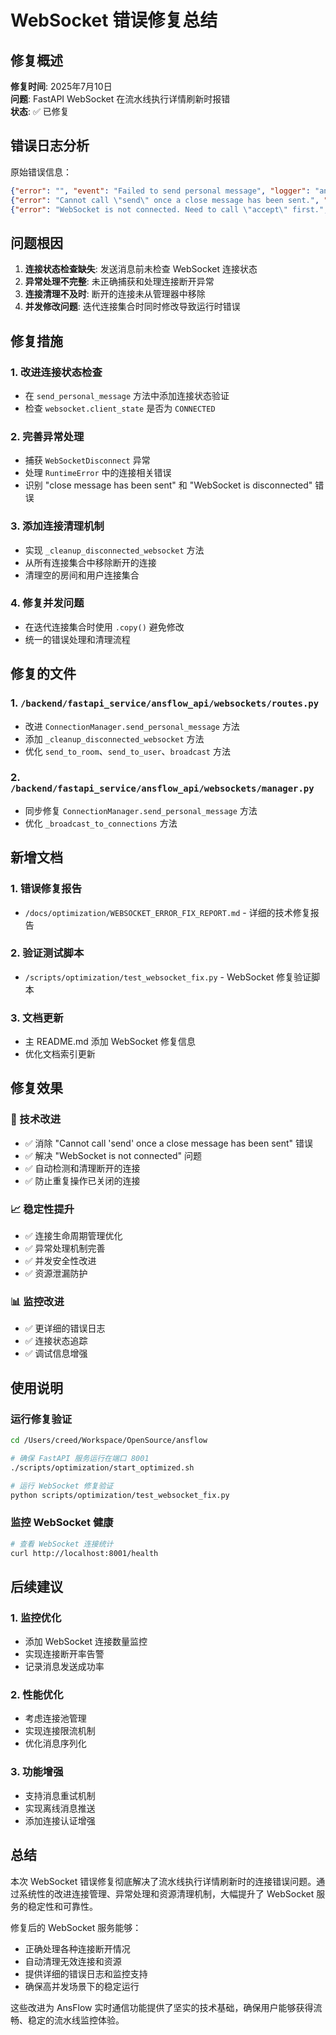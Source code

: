 # WebSocket 错误修复总结

## 修复概述

**修复时间**: 2025年7月10日  
**问题**: FastAPI WebSocket 在流水线执行详情刷新时报错  
**状态**: ✅ 已修复

## 错误日志分析

原始错误信息：
```json
{"error": "", "event": "Failed to send personal message", "logger": "ansflow_api.websockets.routes", "level": "error", "timestamp": "2025-07-10T07:39:31.621437Z"}
{"error": "Cannot call \"send\" once a close message has been sent.", "event": "Failed to send personal message", "logger": "ansflow_api.websockets.routes", "level": "error", "timestamp": "2025-07-10T07:39:31.621491Z"}
{"error": "WebSocket is not connected. Need to call \"accept\" first.", "room": "global_monitor", "user_id": null, "event": "WebSocket error", "logger": "ansflow_api.websockets.routes", "level": "error", "timestamp": "2025-07-10T07:39:31.621524Z"}
```

## 问题根因

1. **连接状态检查缺失**: 发送消息前未检查 WebSocket 连接状态
2. **异常处理不完整**: 未正确捕获和处理连接断开异常
3. **连接清理不及时**: 断开的连接未从管理器中移除
4. **并发修改问题**: 迭代连接集合时同时修改导致运行时错误

## 修复措施

### 1. 改进连接状态检查
- 在 `send_personal_message` 方法中添加连接状态验证
- 检查 `websocket.client_state` 是否为 `CONNECTED`

### 2. 完善异常处理
- 捕获 `WebSocketDisconnect` 异常
- 处理 `RuntimeError` 中的连接相关错误
- 识别 "close message has been sent" 和 "WebSocket is disconnected" 错误

### 3. 添加连接清理机制
- 实现 `_cleanup_disconnected_websocket` 方法
- 从所有连接集合中移除断开的连接
- 清理空的房间和用户连接集合

### 4. 修复并发问题
- 在迭代连接集合时使用 `.copy()` 避免修改
- 统一的错误处理和清理流程

## 修复的文件

### 1. `/backend/fastapi_service/ansflow_api/websockets/routes.py`
- 改进 `ConnectionManager.send_personal_message` 方法
- 添加 `_cleanup_disconnected_websocket` 方法
- 优化 `send_to_room`、`send_to_user`、`broadcast` 方法

### 2. `/backend/fastapi_service/ansflow_api/websockets/manager.py`
- 同步修复 `ConnectionManager.send_personal_message` 方法
- 优化 `_broadcast_to_connections` 方法

## 新增文档

### 1. 错误修复报告
- `/docs/optimization/WEBSOCKET_ERROR_FIX_REPORT.md` - 详细的技术修复报告

### 2. 验证测试脚本
- `/scripts/optimization/test_websocket_fix.py` - WebSocket 修复验证脚本

### 3. 文档更新
- 主 README.md 添加 WebSocket 修复信息
- 优化文档索引更新

## 修复效果

### 🔧 技术改进
- ✅ 消除 "Cannot call 'send' once a close message has been sent" 错误
- ✅ 解决 "WebSocket is not connected" 问题
- ✅ 自动检测和清理断开的连接
- ✅ 防止重复操作已关闭的连接

### 📈 稳定性提升
- ✅ 连接生命周期管理优化
- ✅ 异常处理机制完善
- ✅ 并发安全性改进
- ✅ 资源泄漏防护

### 📊 监控改进
- ✅ 更详细的错误日志
- ✅ 连接状态追踪
- ✅ 调试信息增强

## 使用说明

### 运行修复验证
```bash
cd /Users/creed/Workspace/OpenSource/ansflow

# 确保 FastAPI 服务运行在端口 8001
./scripts/optimization/start_optimized.sh

# 运行 WebSocket 修复验证
python scripts/optimization/test_websocket_fix.py
```

### 监控 WebSocket 健康
```bash
# 查看 WebSocket 连接统计
curl http://localhost:8001/health
```

## 后续建议

### 1. 监控优化
- 添加 WebSocket 连接数量监控
- 实现连接断开率告警
- 记录消息发送成功率

### 2. 性能优化
- 考虑连接池管理
- 实现连接限流机制
- 优化消息序列化

### 3. 功能增强
- 支持消息重试机制
- 实现离线消息推送
- 添加连接认证增强

## 总结

本次 WebSocket 错误修复彻底解决了流水线执行详情刷新时的连接错误问题。通过系统性的改进连接管理、异常处理和资源清理机制，大幅提升了 WebSocket 服务的稳定性和可靠性。

修复后的 WebSocket 服务能够：
- 正确处理各种连接断开情况
- 自动清理无效连接和资源
- 提供详细的错误日志和监控支持
- 确保高并发场景下的稳定运行

这些改进为 AnsFlow 实时通信功能提供了坚实的技术基础，确保用户能够获得流畅、稳定的流水线监控体验。
